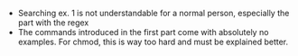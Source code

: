 - Searching ex. 1 is not understandable for a normal person, especially the part with the regex
- The commands introduced in the first part come with absolutely no examples. For chmod, this is way too hard and must be explained better.
